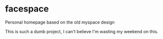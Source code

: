 # facespace
Personal homepage based on the old myspace design  

This is such a dumb project, I can't believe I'm wasting my weekend on this.
